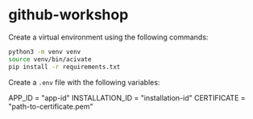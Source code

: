 # github-workshop

Create a virtual environment using the following commands:

```bash
python3 -m venv venv
source venv/bin/acivate
pip install -r requirements.txt
```

Create a `.env` file with the following variables:

APP_ID = "app-id"
INSTALLATION_ID = "installation-id"
CERTIFICATE = "path-to-certificate.pem"
